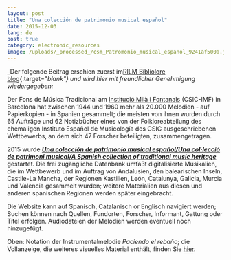 ```yaml
---
layout: post
title: "Una colección de patrimonio musical español"
date: 2015-12-03
lang: de
post: true
category: electronic_resources
image: /uploads/_processed_/csm_Patromonio_musical_espanol_9241af500a.jpg
---
```



_Der folgende Beitrag erschien zuerst im[RILM Bibliolore blog](http://bibliolore.org/2015/03/28/una-coleccion-de-patrimonio-musical-espanol/){:target="_blank"} und wird hier mit freundlicher Genehmigung wiedergegeben:_

Der Fons de Música Tradicional am [Institució Milà i Fontanals](http://www.imf.csic.es/) (CSIC-IMF) in Barcelona hat zwischen 1944 und 1960 mehr als 20.000 Melodien - auf Papierkopien - in Spanien gesammelt; die meisten von ihnen wurden durch 65 Aufträge und 62 Notizbücher eines von der Folkloreabteilung des ehemaligen Instituto Español de Musicología des CSIC ausgeschriebenen Wettbewerbs, an dem sich 47 Forscher beteiligten, zusammengetragen.

2015 wurde **_[Una colección de patrimonio musical español/Una col·lecció de patrimoni musical/A Spanish collection of traditional music heritage](http://www.musicatradicional.eu/)_** gestartet. Die frei zugängliche Datenbank umfaßt digitalisierte Musikalien, die im Wettbewerb und im Auftrag von Andalusien, den balearischen Inseln, Castile-La Mancha, der Regionen Kastilien, León, Catalunya, Galicia, Murcia und Valencia gesammelt wurden; weitere Materialien aus diesen und anderen spanischen Regionen werden später eingebracht.

Die Website kann auf Spanisch, Catalanisch or Englisch navigiert werden; Suchen können nach Quellen, Fundorten, Forscher, Informant, Gattung oder Titel erfolgen. Audiodateien der Melodien werden eventuell noch hinzugefügt.

Oben: Notation der Instrumentalmelodie _Paciendo el rebaño_; die Vollanzeige, die weiteres visuelles Material enthält, finden Sie [hier](http://musicatradicional.eu/es/piece/10402).

<script type="text/javascript">var switchTo5x=true;</script><script type="text/javascript" src="http://w.sharethis.com/button/buttons.js"></script><script type="text/javascript">stLight.options({publisher: "9b601438-1ce1-49d8-bfd7-9cff5df54c17", doNotHash: false, doNotCopy: false, hashAddressBar: false});</script>